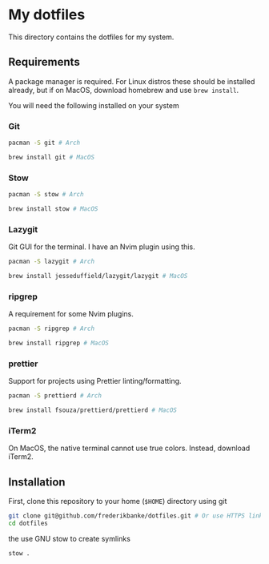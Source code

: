 # My dotfiles

This directory contains the dotfiles for my system.

## Requirements

A package manager is required. For Linux distros these should be installed already, but if on MacOS, download homebrew and use `brew install`.

You will need the following installed on your system

### Git

```bash
pacman -S git # Arch

brew install git # MacOS
```

### Stow

```bash
pacman -S stow # Arch

brew install stow # MacOS
```

### Lazygit

Git GUI for the terminal. I have an Nvim plugin using this.

```bash
pacman -S lazygit # Arch

brew install jesseduffield/lazygit/lazygit # MacOS
```
### ripgrep

A requirement for some Nvim plugins.

```bash
pacman -S ripgrep # Arch

brew install ripgrep # MacOS
```

### prettier

Support for projects using Prettier linting/formatting.

```bash
pacman -S prettierd # Arch

brew install fsouza/prettierd/prettierd # MacOS
```

### iTerm2

On MacOS, the native terminal cannot use true colors. Instead, download iTerm2.

## Installation

First, clone this repository to your home (`$HOME`) directory using git

```bash
git clone git@github.com/frederikbanke/dotfiles.git # Or use HTTPS link
cd dotfiles
```

the use GNU stow to create symlinks

```bash
stow .
```



